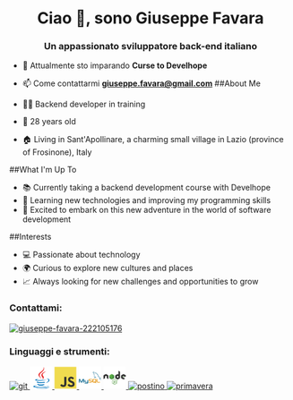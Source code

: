 <h1 align="center">Ciao 👋, sono Giuseppe Favara</h1>
<h3 align="center">Un appassionato sviluppatore back-end italiano</h3>

- 🌱 Attualmente sto imparando **Curse to Develhope**

- 📫 Come contattarmi **giuseppe.favara@gmail.com**
##About Me
- 🧑‍💻 Backend developer in training
- 🎂 28 years old
- 🏠 Living in Sant'Apollinare, a charming small village in Lazio (province of Frosinone), Italy

##What I'm Up To
- 📚 Currently taking a backend development course with Develhope
- 🌱 Learning new technologies and improving my programming skills
- 🚀 Excited to embark on this new adventure in the world of software development

##Interests
- 💻 Passionate about technology
- 🌍 Curious to explore new cultures and places
- 📈 Always looking for new challenges and opportunities to grow

<h3 align="left">Contattami:</h3>
<p align="left">
<a href="https://linkedin.com/in/giuseppe-favara-222105176" target="blank"><img align="center" src="https://raw.githubusercontent.com/rahuldkjain/github-profile-readme-generator/master/src/images/icons/Social/linked-in-alt.svg" alt="giuseppe-favara-222105176" height="30" width="40" /></a>
</p>

<h3 align="left">Linguaggi e strumenti:</h3>
<p align="left"> <a href="https://git-scm.com/" target="_blank" rel="noreferrer"> <img src="https://www.vectorlogo.zone/logos/git-scm/git-scm-icon.svg" alt="git" width="40" height="40"/> </a> <a href="https://www.java.com" target="_blank" rel="noreferrer"> <img src="https://raw.githubusercontent.com/devicons/devicon/master/icons/java/java-original.svg" alt="java" width="40" height="40"/> </a> <a href="https://developer.mozilla.org/it-IT/docs/Web/JavaScript" target="_blank" rel="noreferrer"> <img src="https://raw.githubusercontent.com/devicons/devicon/master/icons/javascript/javascript-original.svg" alt="javascript" width="40" height="40"/> </a> <a href="https://www.mysql.com/" target="_blank" rel="noreferrer"> <img src="https://raw.githubusercontent.com/devicons/devicon/master/icons/mysql/mysql-original-wordmark.svg" alt="mysql" width="40" height="40"/> </a> <a href="https://nodejs.org" target="_blank" rel="noreferrer"> <img Italiano: src="https://raw.githubusercontent.com/devicons/devicon/master/icons/nodejs/nodejs-original-wordmark.svg" alt="nodejs" width="40" height="40"/> </a> <a href="https://postman.com" target="_blank" rel="noreferrer"> <img src="https://www.vectorlogo.zone/logos/getpostman/getpostman-icon.svg" alt="postino" width="40" height="40"/> </a> <a href="https://spring.io/" target="_blank" rel="noreferrer"> <img src="https://www.vectorlogo.zone/logos/springio/springio-icon.svg" alt="primavera" width="40" height="40"/> </a> </p>
